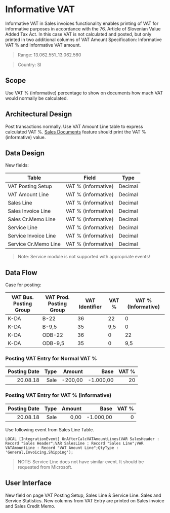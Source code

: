 # Informative VAT

Informative VAT in Sales invoices functionality enables printing of VAT for informative purposes in accordance with the 76. Article of Slovenian Value Added Tax Act. In this case VAT is not calculated and posted, but only printed in two additional columns of VAT Amount Specification: Informative VAT % and Informative VAT amount.

> Range: 13.062.551..13.062.560

> Country: SI

## Scope

Use VAT % (informative) percentage to show on documents how much VAT would normally be calculated.

## Architectural Design 

Post transactions normally. Use VAT Amount Line table to express calculated VAT %. 
[Sales Documents](SalesDocuments.md) feature should print the VAT % (informative) value.

## Data Design

New fields: 

Table|Field|Type
-----|-----|----
VAT Posting Setup|VAT % (informative)|Decimal
VAT Amount Line|VAT % (informative)|Decimal
Sales Line|VAT % (informative)|Decimal
Sales Invoice Line|VAT % (informative)|Decimal
Sales Cr.Memo Line|VAT % (informative)|Decimal
Service Line|VAT % (informative)|Decimal
Service Invoice Line|VAT % (informative)|Decimal
Service Cr.Memo Line|VAT % (informative)|Decimal

> Note: Service module is not supported with appropriate events!

## Data Flow

Case for posting: 

VAT Bus. Posting Group|VAT Prod. Posting Group|VAT Identifier|VAT %|VAT % (Informative)
----------------------|-----------------------|--------------|-----|-------------------
K-DA|B-22|36|22|0
K-DA|B-9,5|35|9,5|0
K-DA|ODB-22|36|0|22
K-DA|ODB-9,5|35|0|9,5

### Posting VAT Entry for Normal VAT %
Posting Date|Type|Amount|Base|VAT % 
-:|-:|-:|-:|-:
20.08.18|Sale|-200,00|-1.000,00|20

### Posting VAT Entry for VAT % (Informative)
Posting Date|Type|Amount|Base|VAT %
-:|-:|-:|-:|-:
20.08.18|Sale|0,00|-1.000,00|0

Use following event from Sales Line Table.

``` PAS
LOCAL [IntegrationEvent] OnAfterCalcVATAmountLines(VAR SalesHeader : Record "Sales Header";VAR SalesLine : Record "Sales Line";VAR VATAmountLine : Record "VAT Amount Line";QtyType : 'General,Invoicing,Shipping');
```

> NOTE: Service Line does not have similar event. It should be requested from Microsoft.

## User Interface

New field on page VAT Posting Setup, Sales Line & Service Line.
Sales and Service Statistics.
New columns from VAT Entry are printed on Sales invoice and Sales Credit Memo.